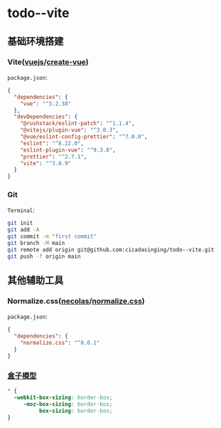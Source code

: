 # todo--vite

## 基础环境搭建

### Vite([vuejs](https://github.com/vuejs)/**[create-vue](https://github.com/vuejs/create-vue)**)

`package.json`:

```json
{
  "dependencies": {
    "vue": "^3.2.38"
  },
  "devDependencies": {
    "@rushstack/eslint-patch": "^1.1.4",
    "@vitejs/plugin-vue": "^3.0.3",
    "@vue/eslint-config-prettier": "^7.0.0",
    "eslint": "^8.22.0",
    "eslint-plugin-vue": "^9.3.0",
    "prettier": "^2.7.1",
    "vite": "^3.0.9"
  }
}
```

### Git

`Terminal`:

```bash
git init
git add -A
git commit -m "first commit"
git branch -M main
git remote add origin git@github.com:cicadasinging/todo--vite.git
git push -f origin main
```

## 其他辅助工具

### Normalize.css([necolas](https://github.com/necolas)/**[normalize.css](https://github.com/necolas/normalize.css)**)

`package.json`:

```json
{
  "dependencies": {
    "normalize.css": "^8.0.1"
  }
}
```

### [盒子模型](https://zh.learnlayout.com/box-sizing.html)

```css
* {
  -webkit-box-sizing: border-box;
     -moz-box-sizing: border-box;
          box-sizing: border-box;
}
```
